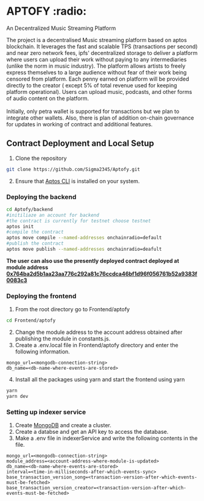 <h1>APTOFY :radio:</h1>
<p>An Decentralized Music Streaming Platform</p>

<p>
The project is a decentralised Music streaming platform based on aptos blockchain. It leverages the fast and scalable TPS (transactions per second) and near zero network fees, ipfs' decentralized storage to deliver a platform where users can upload their work without paying to any intermediaries (unlike the norm in music industry). The platform allows artists to freely express themselves to a large audience without fear of their work being censored from platform. Each penny earned on platform will be provided directly to the creator ( except 5% of total revenue used for keeping platform operational). Users can upload music, podcasts, and other forms of audio content on the platform. 
<br></br>
Initially, only petra wallet is supported for transactions but we plan to integrate other wallets. Also, there is plan of addition on-chain governance for updates in working of contract and additional features.    
</p>

## Contract Deployment and Local Setup

1. Clone the repository
```bash
git clone https://github.com/Sigma2345/Aptofy.git
```
2. Ensure that <a href="https://aptos.dev/tools/aptos-cli/install-cli/">Aptos CLI</a> is installed on your system. 
### Deploying the backend
```bash
cd Aptofy/backend
#initiliaze an account for backend 
#the contract is currently for testnet choose testnet
aptos init 
#compile the contract
aptos move compile --named-addresses onchainradio=default
#publish the contract
aptos move publish --named-addresses onchainradio=deafult
```
<b>
The user can also use the presently deployed contract deployed at module address <a href="https://explorer.aptoslabs.com/account/0x764ba2d5b1aa23aa776c292a81c76ccdca46bf1d96f056761b52a9383f0083c3?network=testnet">0x764ba2d5b1aa23aa776c292a81c76ccdca46bf1d96f056761b52a9383f0083c3</a>
</b>

### Deploying the frontend
1. From the root directory go to Frontend/aptofy
```bash
cd Frontend/aptofy
```
2. Change the module address to the account address obtained after publishing the module in constants.js.
3. Create a .env.local file in Frontend/aptofy directory and enter the following information. 
```.env
mongo_url=<mongodb-connection-string>
db_name=<db-name-where-events-are-stored>
```  
4. Install all the packages using yarn and start the frontend using yarn
```bash
yarn 
yarn dev
```
### Setting up indexer service
1. Create <a href="https://www.mongodb.com/">MongoDB</a> and create a cluster.
2. Create a databse and get an API key to access the database. 
3. Make a .env file in indexerService and write the following contents in the file. 
```.env
mongo_url=<mongodb-connection-string>
module_address=<account-address-where-module-is-updated>
db_name=<db-name-where-events-are-stored>
interval=<time-in-milliseconds-after-which-events-sync>
base_transaction_version_song=<transaction-version-after-which-events-must-be-fetched>
base_transaction_version_creator=<transaction-version-after-which-events-must-be-fetched>
```

